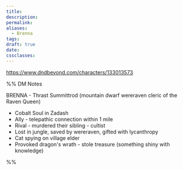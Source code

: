 ```yaml
---
title: 
description: 
permalink: 
aliases:
  - Brenna
tags: 
draft: true
date: 
cssclasses:
---
```

https://www.dndbeyond.com/characters/133013573 


%% DM Notes

BRENNA - Thrast Summittrod (mountain dwarf wereraven cleric of the Raven Queen)
- Cobalt Soul in Zadash 
- Ally - telepathic connection within 1 mile
- Rival - murdered their sibling - cultist
- Lost in jungle, saved by wereraven, gifted with lycanthropy
- Cat spying on village elder
- Provoked dragon's wrath - stole treasure (something shiny with knowledge) 

%%
